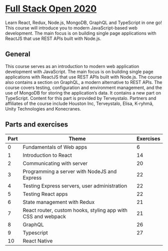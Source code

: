 # [Full Stack Open 2020](https://fullstackopen.com/en/about)

Learn React, Redux, Node.js, MongoDB, GraphQL and TypeScript in one go! This course will introduce you to modern JavaScript-based web development. The main focus is on building single page applications with ReactJS that use REST APIs built with Node.js.

## General

This course serves as an introduction to modern web application development with JavaScript. The main focus is on building single page applications with ReactJS that use REST APIs built with Node.js. The course also contains a section on GraphQL, a modern alternative to REST APIs.
The course covers testing, configuration and environment management, and the use of MongoDB for storing the application’s data. It contains a new part on TypeScript. Content for this part is provided by Terveystalo.
Partners and affiliates of the course include Houston Inc, Terveystalo, Elisa, K-ryhmä, Unity Technologies and Konecranes.

## Parts and exercises

| Part | Theme                                                        | Exercises |
| ---- | ------------------------------------------------------------ | --------- |
| 0    | Fundamentals of Web apps                                     | 6         |
| 1    | Introduction to React                                        | 14        |
| 2    | Communicating with server                                    | 20        |
| 3    | Programming a server with NodeJS and Express                 | 22        |
| 4    | Testing Express servers, user administration                 | 22        |
| 5    | Testing React apps                                           | 22        |
| 6    | State management with Redux                                  | 21        |
| 7    | React router, custom hooks, styling app with CSS and webpack | 21        |
| 8    | GraphQL                                                      | 26        |
| 9    | Typescript                                                   | 27        |
| 10   | React Native                                                 |           |
